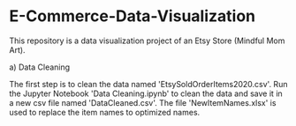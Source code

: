 # E-Commerce-Data-Visualization
This repository is a data visualization project of an Etsy Store (Mindful Mom Art).

a) Data Cleaning

The first step is to clean the data named 'EtsySoldOrderItems2020.csv'.
Run the Jupyter Notebook 'Data Cleaning.ipynb' to clean the data and save it in a new csv file named 'DataCleaned.csv'.
The file 'NewItemNames.xlsx' is used to replace the item names to optimized names.
